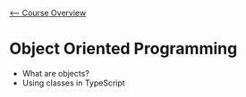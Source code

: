 [<-- Course Overview](../../1-Overview/overview.md)
# Object Oriented Programming
* What are objects?
* Using classes in TypeScript